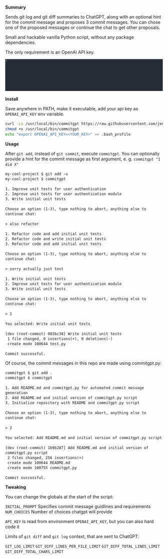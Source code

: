 **Summary**

Sends git log and git diff summaries to ChatGPT, along with an optional hint for the commit message and proposes 3 commit messages.
You can chose one of the proposed messages or continue the chat to get other proposals.

Small and hackable vanilla Python script, without any package dependencies.

The only requirement is an OpenAI API key.

<img src="commitgpt.svg" />

**Install**

Save anywhere in PATH, make it executable, add your api key as `OPENAI_API_KEY` env variable.

```bash
curl -Lo /usr/local/bin/commitgpt https://raw.githubusercontent.com/jen-Ya/commitgpt/dev/commitgpt.py
chmod +x /usr/local/bin/commitgpt
echo "export OPENAI_API_KEY=<YOUR_KEY>" >> .bash_profile
```

**Usage**

After `git add`, instead of `git commit`, execute `commitgpt`.
You can optionally provide a hint for the commit message as first argument, e. g. `commitgpt "I did X"`

```
my-cool-project $ git add -u
my-cool-project $ commitgpt

1. Improve unit tests for user authentication
2. Improve unit tests for user authentication module
3. Write initial unit tests

Choose an option (1-3), type nothing to abort, anything else to continue chat:

> also refactor

1. Refactor code and add initial unit tests
2. Refactor code and write initial unit tests
3. Refactor code and add initial unit tests

Choose an option (1-3), type nothing to abort, anything else to continue chat:

> sorry actually just test   

1. Write initial unit tests
2. Improve unit tests for user authentication module
3. Write initial unit tests

Choose an option (1-3), type nothing to abort, anything else to continue chat:

> 1

You selected: Write initial unit tests

[dev (root-commit) 083bc38] Write initial unit tests
 1 file changed, 0 insertions(+), 0 deletions(-)
 create mode 100644 test.py

Commit successful.
```

Of course, the commit messages in this repo are made using commitgpt.py:

```
commitgpt $ git add .
commitgpt $ commitgpt 

1. Add README.md and commitgpt.py for automated commit message generation
2. Add README.md and initial version of commitgpt.py script
3. Initialize repository with README and commitgpt.py script

Choose an option (1-3), type nothing to abort, anything else to continue chat:

> 2

You selected: Add README.md and initial version of commitgpt.py script

[dev (root-commit) 1b9b287] Add README.md and initial version of commitgpt.py script
 2 files changed, 256 insertions(+)
 create mode 100644 README.md
 create mode 100755 commitgpt.py

Commit successful.
```

**Tweaking**

You can change the globals at the start of the script:

`INITIAL_PROMPT` Specifies commit message guidlines and requirements
`NUM_CHOICES` Number of choices chatgpt will provide

`API_KEY` Is read from environment `OPENAI_API_KEY`, but you can also hard code it

Limits of `git diff` and `git log` context, that are sent to ChatGPT:

`GIT_LOG_LIMIT`
`GIT_DIFF_LINES_PER_FILE_LIMIT`
`GIT_DIFF_TOTAL_LINES_LIMIT`
`GIT_DIFF_TOTAL_CHARS_LIMIT`